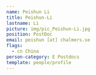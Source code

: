 ```yaml
---
name: Peishun Li
title: Peishun-Li
lastname: Li
picture: img/pic_Peishun-Li.jpg
position: PostDoc
email: peishun [at] chalmers.se
flags:
  - cn China
person-category: E Postdocs
template: people/profile
---
```

